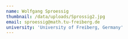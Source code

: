 ```yaml
---
name: Wolfgang Sproessig
thumbnail: /data/uploads/Sprossig2.jpg
email: sproessig@math.tu-freiberg.de
university: 'University of Freiberg, Germany'
---
```


